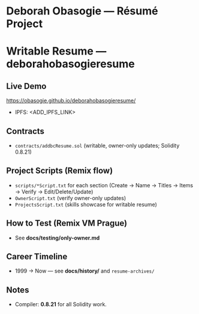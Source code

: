 # Deborah Obasogie — Résumé Project

# Writable Resume — deborahobasogieresume

## Live Demo
https://obasogie.github.io/deborahobasogieresume/

- IPFS: <ADD_IPFS_LINK>

## Contracts
- `contracts/addbcResume.sol` (writable, owner-only updates; Solidity 0.8.21)

## Project Scripts (Remix flow)
- `scripts/*Script.txt` for each section (Create → Name → Titles → Items → Verify → Edit/Delete/Update)
- `OwnerScript.txt` (verify owner-only updates)
- `ProjectsScript.txt` (skills showcase for writable resume)

## How to Test (Remix VM Prague)
- See **docs/testing/only-owner.md**

## Career Timeline
- 1999 → Now — see **docs/history/** and `resume-archives/`

## Notes
- Compiler: **0.8.21** for all Solidity work.

